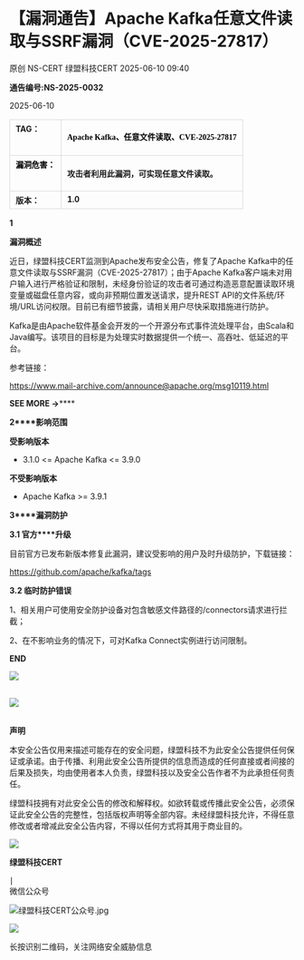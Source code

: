 #  【漏洞通告】Apache Kafka任意文件读取与SSRF漏洞（CVE-2025-27817）  
原创 NS-CERT  绿盟科技CERT   2025-06-10 09:40  
  
**通告编号:NS-2025-0032**  
  
2025-06-10  
  
<table><tbody><tr style="margin: 0px;padding: 0px;"><td data-colwidth="107" valign="top" style="margin: 5px 10px;border: 1px solid #d8d8d8;word-break: break-all;padding:5px 10px;"><strong style="margin: 0px;padding: 0px;"><span style="margin: 0px;padding: 0px;font-size: 14px;"><span leaf="">TA</span></span></strong><strong style="margin: 0px;padding: 0px;"><span style="margin: 0px;padding: 0px;font-size: 14px;"><span leaf="">G：</span></span></strong></td><td valign="top" style="margin: 5px 10px;border: 1px solid #d8d8d8;word-break: break-all;padding:5px 10px;"><p style="vertical-align: initial;line-height: 1.75em;font-size: 14px;color: #000000;padding-top: 0px;padding-bottom: 0px;font-family:微软雅黑;"><strong style="font-size: 17px;caret-color: red;font-family:微软雅黑, sans-serif;"><span style="font-size: 14px;caret-color: red;font-family:微软雅黑, &#34;Microsoft YaHei&#34;;"><span leaf="">Apache Kafka、任意文件读取、CVE-2025-27817</span></span></strong></p></td></tr><tr style="margin: 0px;padding: 0px;"><td data-colwidth="107" valign="top" style="margin: 5px 10px;border: 1px solid #d8d8d8;word-break: break-all;padding:5px 10px;"><span style="margin: 0px;padding: 0px;color: #000000;"><strong style="margin: 0px;padding: 0px;"><span style="margin: 0px;padding: 0px;font-size: 14px;"><span leaf="">漏洞危害：</span></span></strong></span><span style="margin: 0px;padding: 0px;color: #ff0000;"><strong style="margin: 0px;padding: 0px;"><span style="margin: 0px;padding: 0px;font-size: 14px;"></span></strong></span></td><td valign="top" style="margin: 5px 10px;border: 1px solid #d8d8d8;word-break: break-all;padding:5px 10px;"><p style="vertical-align: initial;"><span style="font-family:微软雅黑, &#34;Microsoft YaHei&#34;;"><strong style="caret-color: red;"><span style="font-size: 14px;font-family:微软雅黑, &#34;Microsoft YaHei&#34;;"><span leaf="">攻击者利用此漏洞，可实现任意文件读取。</span></span></strong></span></p></td></tr><tr style="margin: 0px;padding: 0px;"><td data-colwidth="107" valign="top" style="margin: 5px 10px;border: 1px solid #d8d8d8;word-break: break-all;padding:5px 10px;"><strong style="margin: 0px;padding: 0px;"><span style="margin: 0px;padding: 0px;font-size: 14px;"><span leaf="">版本：</span></span></strong></td><td valign="top" style="margin: 5px 10px;border: 1px solid #d8d8d8;word-break: break-all;padding:5px 10px;"><strong style="margin: 0px;padding: 0px;"><span style="margin: 0px;padding: 0px;font-size: 14px;"><span leaf="">1.0</span><span leaf=""><br/></span></span></strong></td></tr></tbody></table>  
  
**1**  
  
  
**漏洞概述**  
  
  
近日，绿盟科技CERT监测到Apache发布安全公告，修复了Apache Kafka中的任意文件读取与SSRF漏洞（CVE-2025-27817）；由于Apache Kafka客户端未对用户输入进行严格验证和限制，未经身份验证的攻击者可通过构造恶意配置读取环境变量或磁盘任意内容，或向非预期位置发送请求，提升REST API的文件系统/环境/URL访问权限。目前已有细节披露，请相关用户尽快采取措施进行防护。  
  
Kafka是由Apache软件基金会开发的一个开源分布式事件流处理平台，由Scala和Java编写。该项目的目标是为处理实时数据提供一个统一、高吞吐、低延迟的平台。  
  
  
参考链接：  
  
https://www.mail-archive.com/announce@apache.org/msg10119.html  
  
  
**SEE MORE →******  
  
**2****影响范围**  
  
**受影响版本**  
  
- 3.1.0 <= Apache Kafka <= 3.9.0  
  
  
  
  
**不受影响版本**  
  
- Apache Kafka >= 3.9.1  
  
  
  
  
**3****漏洞防护**  
  
**3.1 官方****升级**  
  
目前官方已发布新版本修复此漏洞，建议受影响的用户及时升级防护，下载链接：  
  
https://github.com/apache/kafka/tags  
  
  
**3.2 临时防护错误**  
  
1、相关用户可使用安全防护设备对包含敏感文件路径的/connectors请求进行拦截；  
  
2、在不影响业务的情况下，可对Kafka Connect实例进行访问限制。  
  
  
**END**  
  
![](https://mmbiz.qpic.cn/mmbiz_png/qR4ORTNELImFwJM2rh6GKbnrurdFA28jJ8chUPyC1U6aW3jhenqEiaXkmeGVmfOnvAJy8j3My901JQ7emHaicYzA/640?wx_fmt=png "")  
           
  
![](https://mmbiz.qpic.cn/mmbiz_jpg/qR4ORTNELImFwJM2rh6GKbnrurdFA28jib7icfic0lJJHh3eLRpIXiaia08KqOSEibBsz64vlOH9aqicu3lmjccEeAFWQ/640?wx_fmt=jpeg "")  
          
  
**声明**  
  
本安全公告仅用来描述可能存在的安全问题，绿盟科技不为此安全公告提供任何保证或承诺。由于传播、利用此安全公告所提供的信息而造成的任何直接或者间接的后果及损失，均由使用者本人负责，绿盟科技以及安全公告作者不为此承担任何责任。              
  
绿盟科技拥有对此安全公告的修改和解释权。如欲转载或传播此安全公告，必须保证此安全公告的完整性，包括版权声明等全部内容。未经绿盟科技允许，不得任意修改或者增减此安全公告内容，不得以任何方式将其用于商业目的。              
  
![](https://mmbiz.qpic.cn/mmbiz_jpg/qR4ORTNELImFwJM2rh6GKbnrurdFA28jib7icfic0lJJHh3eLRpIXiaia08KqOSEibBsz64vlOH9aqicu3lmjccEeAFWQ/640?wx_fmt=jpeg "")  
  
  
**绿盟科技CERT**  
  
∣  
微信公众号  
  
![绿盟科技CERT公众号.jpg](https://mmbiz.qpic.cn/mmbiz_jpg/VvfsuOanecp7nvZWFiccw7GFTMIYeG2qRovvvoakj5dzFyEULW2MyQicYvqiaBbJGAWtYcRtpdQD9RY1ZtRauNib9A/640?wx_fmt=jpeg&from=appmsg "绿盟科技CERT公众号.jpg")  
  
![](https://mmbiz.qpic.cn/mmbiz/Hu8hctxHqSW0nSJn8p8OHVEQwHicSwTibFJMBE650AxdzfISoeY8woe2QsgCINIBrccBOOUft2HuU0GsNQWibSG7g/640 "")  
  
长按识别二维码，关注网络安全威胁信息  
  
  
  
